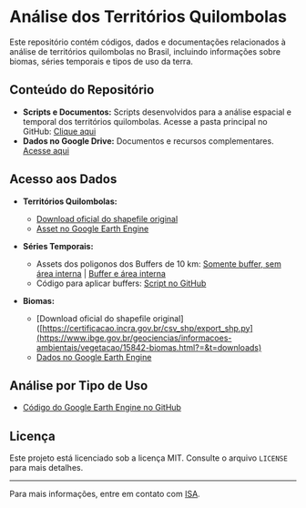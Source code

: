 # Análise dos Territórios Quilombolas

Este repositório contém códigos, dados e documentações relacionados à análise de territórios quilombolas no Brasil, incluindo informações sobre biomas, séries temporais e tipos de uso da terra.

## Conteúdo do Repositório

- **Scripts e Documentos:** Scripts desenvolvidos para a análise espacial e temporal dos territórios quilombolas. Acesse a pasta principal no GitHub: [Clique aqui](https://github.com/wallyboy22/analises_sobre_territorios_quilombolas/tree/main)
- **Dados no Google Drive:** Documentos e recursos complementares. [Acesse aqui](https://drive.google.com/drive/folders/16gLlgNr_Y5SnnrfmthSRHuHaZqL1R-MH)

## Acesso aos Dados

- **Territórios Quilombolas:**
  - [Download oficial do shapefile original](https://certificacao.incra.gov.br/csv_shp/export_shp.py)
  - [Asset no Google Earth Engine](https://code.earthengine.google.com/?asset=projects/ee-babecsilva-consultorias/assets/incra_areas_de_quilombolas)

- **Séries Temporais:**
  - Assets dos poligonos dos Buffers de 10 km: [Somente buffer, sem área interna](https://code.earthengine.google.com/?asset=projects/ee-babecsilva-consultorias/assets/incra_areas_de_quilombolas_somente_buffer_10km) | [Buffer e área interna](https://code.earthengine.google.com/?asset=projects/ee-babecsilva-consultorias/assets/incra_areas_de_quilombolas_buffer_10km)
  - Código para aplicar buffers: [Script no GitHub](https://github.com/wallyboy22/analises_sobre_territorios_quilombolas/blob/main/scripts/apply_buffer_in_shape.js)

- **Biomas:**
  - [Download oficial do shapefile original]([https://certificacao.incra.gov.br/csv_shp/export_shp.py](https://www.ibge.gov.br/geociencias/informacoes-ambientais/vegetacao/15842-biomas.html?=&t=downloads)
  - [Dados no Google Earth Engine](https://code.earthengine.google.com/?asset=projects/ee-babecsilva-consultorias/assets/ISA/ibge_biomas_250mil)

## Análise por Tipo de Uso

- [Código do Google Earth Engine no GitHub](https://github.com/wallyboy22/analises_sobre_territorios_quilombolas/blob/main/scripts/LULC-incra_areas_de_quilombolas_buffer.js)

## Licença

Este projeto está licenciado sob a licença MIT. Consulte o arquivo `LICENSE` para mais detalhes.

---

Para mais informações, entre em contato com [ISA]().
